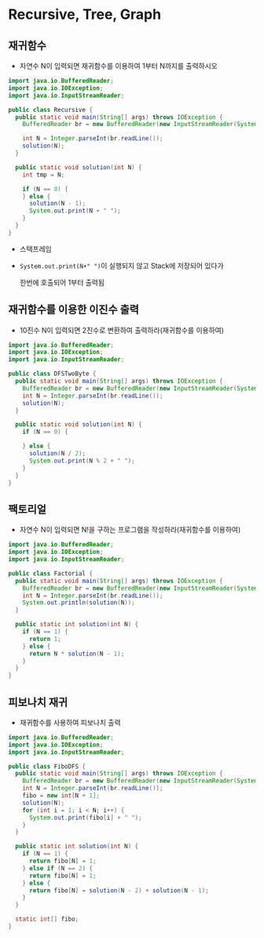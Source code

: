 # Recursive, Tree, Graph



## 재귀함수

- 자연수 N이 입력되면 재귀함수를 이용하여 1부터 N까지를 출력하시오

```java
import java.io.BufferedReader;
import java.io.IOException;
import java.io.InputStreamReader;

public class Recursive {
  public static void main(String[] args) throws IOException {
    BufferedReader br = new BufferedReader(new InputStreamReader(System.in));

    int N = Integer.parseInt(br.readLine());
    solution(N);
  }

  public static void solution(int N) {
    int tmp = N;

    if (N == 0) {
    } else {
      solution(N - 1);
      System.out.print(N + " ");
    }
  }
}
```



- 스택프레임

- `System.out.print(N+" ")`이 실행되지 않고 Stack에 저장되어 있다가

  한번에 호출되어 1부터 출력됨



## 재귀함수를 이용한 이진수 출력

- 10진수 N이 입력되면 2진수로 변환하여 출력하라(재귀함수를 이용하여)

```java
import java.io.BufferedReader;
import java.io.IOException;
import java.io.InputStreamReader;

public class DFSTwoByte {
  public static void main(String[] args) throws IOException {
    BufferedReader br = new BufferedReader(new InputStreamReader(System.in));
    int N = Integer.parseInt(br.readLine());
    solution(N);
  }

  public static void solution(int N) {
    if (N == 0) {

    } else {
      solution(N / 2);
      System.out.print(N % 2 + " ");
    }
  }
}
```



## 팩토리얼

- 자연수 N이 입력되면 N!을 구하는 프로그램을 작성하라(재귀함수를 이용하여)



```java
import java.io.BufferedReader;
import java.io.IOException;
import java.io.InputStreamReader;

public class Factorial {
  public static void main(String[] args) throws IOException {
    BufferedReader br = new BufferedReader(new InputStreamReader(System.in));
    int N = Integer.parseInt(br.readLine());
    System.out.println(solution(N));
  }

  public static int solution(int N) {
    if (N == 1) {
      return 1;
    } else {
      return N * solution(N - 1);
    }
  }
}
```



## 피보나치 재귀

- 재귀함수를 사용하여 피보나치 출력

```java
import java.io.BufferedReader;
import java.io.IOException;
import java.io.InputStreamReader;

public class FiboDFS {
  public static void main(String[] args) throws IOException {
    BufferedReader br = new BufferedReader(new InputStreamReader(System.in));
    int N = Integer.parseInt(br.readLine());
    fibo = new int[N + 1];
    solution(N);
    for (int i = 1; i < N; i++) {
      System.out.print(fibo[i] + " ");
    }
  }

  public static int solution(int N) {
    if (N == 1) {
      return fibo[N] = 1;
    } else if (N == 2) {
      return fibo[N] = 1;
    } else {
      return fibo[N] = solution(N - 2) + solution(N - 1);
    }
  }

  static int[] fibo;
}
```

